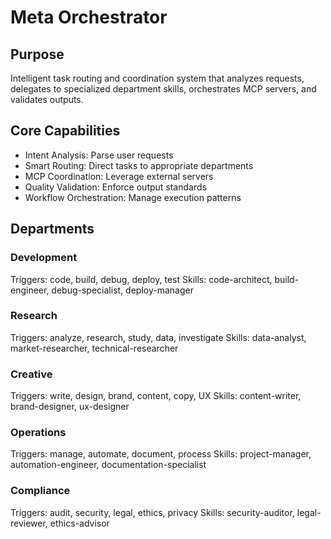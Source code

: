 # Meta Orchestrator

## Purpose
Intelligent task routing and coordination system that analyzes requests, delegates to specialized department skills, orchestrates MCP servers, and validates outputs.

## Core Capabilities
- Intent Analysis: Parse user requests
- Smart Routing: Direct tasks to appropriate departments
- MCP Coordination: Leverage external servers
- Quality Validation: Enforce output standards
- Workflow Orchestration: Manage execution patterns

## Departments

### Development
Triggers: code, build, debug, deploy, test
Skills: code-architect, build-engineer, debug-specialist, deploy-manager

### Research
Triggers: analyze, research, study, data, investigate
Skills: data-analyst, market-researcher, technical-researcher

### Creative
Triggers: write, design, brand, content, copy, UX
Skills: content-writer, brand-designer, ux-designer

### Operations
Triggers: manage, automate, document, process
Skills: project-manager, automation-engineer, documentation-specialist

### Compliance
Triggers: audit, security, legal, ethics, privacy
Skills: security-auditor, legal-reviewer, ethics-advisor
